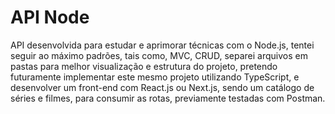 # API Node

API desenvolvida para estudar e aprimorar técnicas
com o Node.js, tentei seguir ao máximo padrões, tais como,
MVC, CRUD, separei arquivos em pastas para melhor visualização
e estrutura do projeto, pretendo futuramente implementar este mesmo
projeto utilizando TypeScript, e desenvolver um front-end com
React.js ou Next.js, sendo um catálogo de séries
e filmes, para consumir as rotas, previamente testadas
com Postman.
